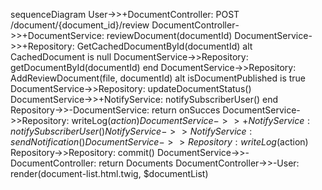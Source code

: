 sequenceDiagram
    User->>+DocumentController: POST /document/{document_id}/review
    DocumentController->>+DocumentService: reviewDocument(documentId)
    DocumentService->>+Repository: GetCachedDocumentById(documentId)
    alt CachedDocument is null
        DocumentService->>Repository: getDocumentById(documentId)
    end
    DocumentService->>Repository: AddReviewDocument(file, documentId)
    alt isDocumentPublished is true
        DocumentService->>Repository: updateDocumentStatus()
        DocumentService->>+NotifyService: notifySubscriberUser()
    end
    Repository->>-DocumentService: return onSucces
    DocumentService->>Repository: writeLog($action)
    DocumentService->>+NotifyService: notifySubscriberUser()
    NotifyService->>NotifyService: sendNotification() 
    DocumentService->>Repository: writeLog($action)
    Repository->>Repository: commit()
    DocumentService->>-DocumentController: return Documents
    DocumentController->>-User: render(document-list.html.twig, $documentList)
